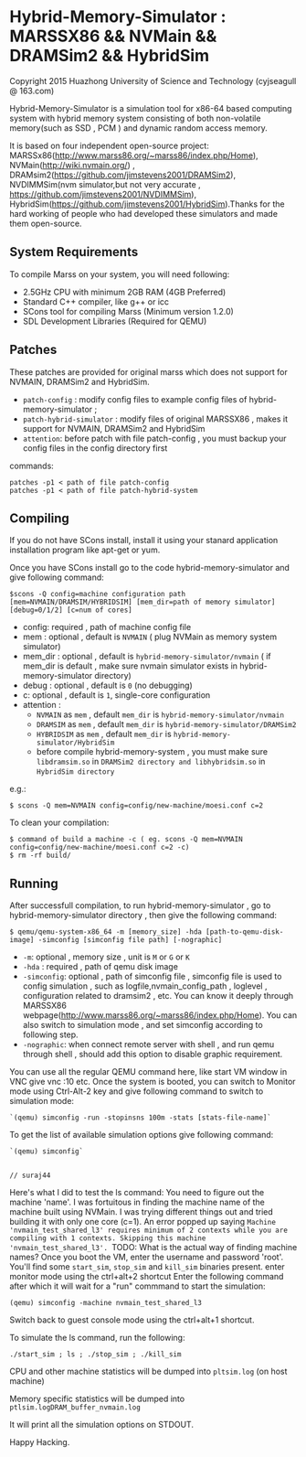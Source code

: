 Hybrid-Memory-Simulator : MARSSX86 && NVMain && DRAMSim2 && HybridSim 
=====================================================================

Copyright 2015 Huazhong University of Science and Technology (cyjseagull @ 163.com)

Hybrid-Memory-Simulator is a simulation tool for x86-64 based computing system with hybrid memory system consisting of both non-volatile memory(such as SSD , PCM ) and dynamic random access memory. 

It is based on four independent open-source project: MARSSx86(http://www.marss86.org/~marss86/index.php/Home), NVMain(http://wiki.nvmain.org/) , DRAMsim2(https://github.com/jimstevens2001/DRAMSim2), NVDIMMSim(nvm simulator,but not very accurate , https://github.com/jimstevens2001/NVDIMMSim), HybridSim(https://github.com/jimstevens2001/HybridSim).Thanks for the hard working of people who had developed these simulators and made them open-source.  

System Requirements
-------------------
To compile Marss on your system, you will need following:
* 2.5GHz CPU with minimum 2GB RAM (4GB Preferred)
* Standard C++ compiler, like g++ or icc
* SCons tool for compiling Marss (Minimum version 1.2.0)
* SDL Development Libraries (Required for QEMU)

Patches
------------------
These patches are provided for original marss which does not support for NVMAIN, DRAMSim2 and HybridSim.
* `patch-config` : modify config files to example config files of hybrid-memory-simulator ;  
* `patch-hybrid-simulator` : modify files of original MARSSX86 , makes it support for NVMAIN, DRAMSim2 and HybridSim
* `attention`: before patch with file patch-config , you must backup your config files in the config directory first

commands:

    patches -p1 < path of file patch-config
    patches -p1 < path of file patch-hybrid-system


Compiling
---------
If you do not have SCons install, install it using your stanard application
installation program like apt-get or yum.

Once you have SCons install go to the code hybrid-memory-simulator and give following command:

    $scons -Q config=machine configuration path  [mem=NVMAIN/DRAMSIM/HYBRIDSIM] [mem_dir=path of memory simulator] [debug=0/1/2] [c=num of cores]

* config: required , path of machine config file
* mem : optional , default is `NVMAIN` ( plug NVMain as memory system simulator)
* mem_dir : optional , default is `hybrid-memory-simulator/nvmain` ( if mem_dir is default , make sure nvmain simulator exists in hybrid-memory-simulator directory)
* debug : optional , default is `0` (no debugging)
* c: optional , default is `1`, single-core configuration
* attention : 
	* `NVMAIN` as `mem` , default `mem_dir` is `hybrid-memory-simulator/nvmain`
	* `DRAMSIM` as `mem` , default `mem_dir` is `hybrid-memory-simulator/DRAMSim2`
	* `HYBRIDSIM` as `mem` , default `mem_dir` is `hybrid-memory-simulator/HybridSim`
	* before compile hybrid-memory-system , you must make sure `libdramsim.so` in `DRAMSim2 directory and libhybridsim.so` in `HybridSim directory` 

e.g.:

    $ scons -Q mem=NVMAIN config=config/new-machine/moesi.conf c=2
To clean your compilation:

    $ command of build a machine -c ( eg. scons -Q mem=NVMAIN config=config/new-machine/moesi.conf c=2 -c)
    $ rm -rf build/
    
Running
-------
After successfull compilation, to run hybrid-memory-simulator , go to hybrid-memory-simulator directory , then give the following command:

    $ qemu/qemu-system-x86_64 -m [memory_size] -hda [path-to-qemu-disk-image] -simconfig [simconfig file path] [-nographic]
* `-m`: optional , memory size , unit is `M` or `G` or `K` 
* `-hda` : required , path of qemu disk image 
* `-simconfig`: optional , path of simconfig file , simconfig file is used to config simulation , such as logfile,nvmain_config_path , loglevel , configuration related to dramsim2 , etc. You can know it deeply through MARSSX86 webpage(http://www.marss86.org/~marss86/index.php/Home). You can also switch to simulation mode , and set simconfig according to following step.
* `-nographic`: when connect remote server with shell , and run qemu through shell , should add this option to disable graphic requirement.

You can use all the regular QEMU command here, like start VM window in VNC give
vnc :10 etc.  Once the system is booted, you can switch to Monitor mode using
Ctrl-Alt-2 key and give following command to switch to simulation mode:

    `(qemu) simconfig -run -stopinsns 100m -stats [stats-file-name]`

To get the list of available simulation options give following command:

    `(qemu) simconfig`


    // suraj44


Here's what I did to test the ls command:
You need to figure out the machine 'name'. I was fortuitous in finding the machine name of the machine built using NVMain. I was trying different things out and tried building it with only one core (c=1). An error popped up saying ```Machine 'nvmain_test_shared_l3' requires minimum of 2 contexts while you are compiling with 1 contexts. Skipping this machine 'nvmain_test_shared_l3'. ```TODO: What is the actual way of finding machine names?
Once you boot the VM, enter the username and password 'root'. You'll find some `start_sim`, `stop_sim` and `kill_sim` binaries present. enter monitor mode using the ctrl+alt+2 shortcut
Enter the following command after which it will wait for a "run" commmand to start the simulation:

```(qemu) simconfig -machine nvmain_test_shared_l3```

Switch back to guest console mode using the ctrl+alt+1 shortcut.

To simulate the ls command, run the following:

```./start_sim ; ls ; ./stop_sim ; ./kill_sim```

CPU and other machine statistics will be dumped into `pltsim.log` (on host machine)

Memory specific statistics will be dumped into `ptlsim.logDRAM_buffer_nvmain.log`





It will print all the simulation options on STDOUT.

Happy Hacking.
